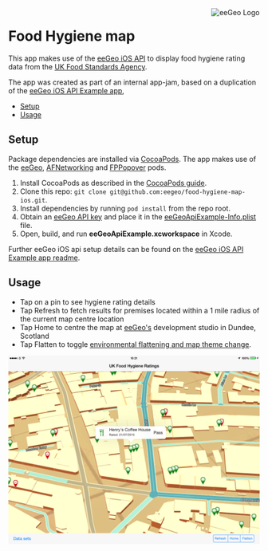 <a href="http://www.eegeo.com/">
    <img src="http://cdn2.eegeo.com/wp-content/uploads/2016/03/eegeo_logo_quite_big.png" alt="eeGeo Logo" title="eegeo" align="right" height="80px" />
</a>

# Food Hygiene map

This app makes use of the [eeGeo iOS API](https://github.com/eegeo/ios-api) to display food hygiene rating data from the [UK Food Standards Agency](http://ratings.food.gov.uk/open-data/). 

The app was created as part of an internal app-jam, based on a duplication of the [eeGeo iOS API Example app](https://github.com/eegeo/ios-api-example), 

- [Setup](#setup)
- [Usage](#usage)

## Setup 

Package dependencies are installed via [CocoaPods](https://cocoapods.org).
The app makes use of the [eeGeo](https://cocoapods.org/pods/eegeo), [AFNetworking](https://cocoapods.org/pods/AFNetworking) and [FPPopover](https://cocoapods.org/pods/FPPopover) pods.

1. Install CocoaPods as described in the [CocoaPods guide](https://guides.cocoapods.org/using/getting-started.html#getting-started).
2. Clone this repo: `git clone git@github.com:eegeo/food-hygiene-map-ios.git`.
3. Install dependencies by running `pod install` from the repo root.
4. Obtain an [eeGeo API key](https://www.eegeo.com/developers/apikeys) and place it in the [eeGeoApiExample-Info.plist](https://github.com/eegeo/food-hygiene-map-ios/blob/master/ExampleApp/eeGeoApiExample-Info.plist#L6) file.
5. Open, build, and run **eeGeoApiExample.xcworkspace** in Xcode.

Further eeGeo iOS api setup details can be found on the [eeGeo iOS API Example app readme](https://github.com/eegeo/ios-api-example/blob/master/README.md).

## Usage

* Tap on a pin to see hygiene rating details
* Tap Refresh to fetch results for premises located within a 1 mile radius of the current map centre location 
* Tap Home to centre the map at [eeGeo's](http://www.eegeo.com) development studio in Dundee, Scotland
* Tap Flatten to toggle [environmental flattening and map theme change](http://www.eegeo.com/developers/documentation/mobileexampleapp/#flatten).

![Screenshot](https://github.com/jonty-dawson-eegeo/food-hygiene-map-ios/blob/master/food_hygiene_screenshot.png)

